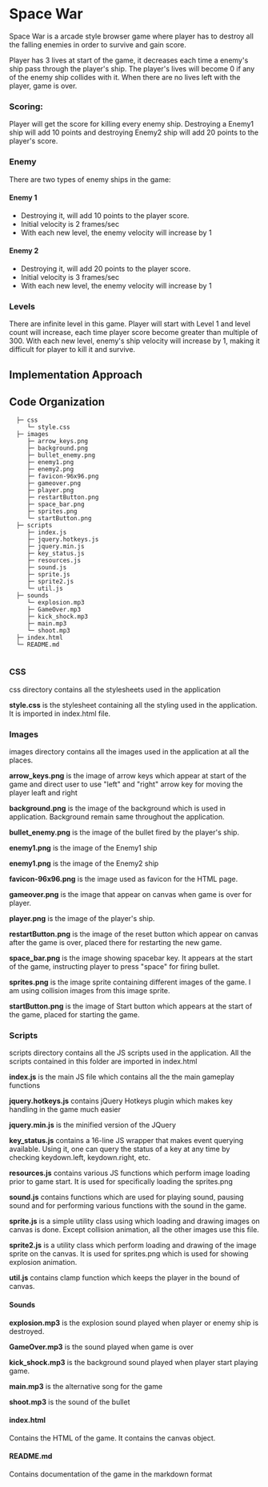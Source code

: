 # Space War

Space War is a arcade style browser game where player has to destroy all the falling enemies in order to survive and gain score.

Player has 3 lives at start of the game, it decreases each time a enemy's ship pass through the player's ship. The player's lives will become 0 if any of the enemy ship collides with it.
When there are no lives left with the player, game is over.

### Scoring:
Player will get the score for killing every enemy ship. Destroying a Enemy1 ship will add 10 points and destroying Enemy2 ship will add 20 points to the player's score. 

### Enemy
There are two types of enemy ships in the game:

#### Enemy 1
 - Destroying it, will add 10 points to the player score. 
 - Initial velocity is 2 frames/sec
 - With each new level, the enemy velocity will increase by 1

#### Enemy 2
 - Destroying it, will add 20 points to the player score. 
 - Initial velocity is 3 frames/sec
 - With each new level, the enemy velocity will increase by 1

### Levels
There are infinite level in this game. Player will start with Level 1 and level count will increase, each time player score become greater than multiple of 300. 
With each new level, enemy's ship velocity will increase by 1, making it difficult for player to kill it and survive.

## Implementation Approach



## Code Organization

```
  ├─ css
     └─ style.css
  ├─ images
     ├─ arrow_keys.png
     ├─ background.png
     ├─ bullet_enemy.png
     ├─ enemy1.png
     ├─ enemy2.png
     ├─ favicon-96x96.png
     ├─ gameover.png
     ├─ player.png
     ├─ restartButton.png
     ├─ space_bar.png
     ├─ sprites.png
     └─ startButton.png
  ├─ scripts
     ├─ index.js
     ├─ jquery.hotkeys.js
     ├─ jquery.min.js
     ├─ key_status.js
     ├─ resources.js
     ├─ sound.js
     ├─ sprite.js
     ├─ sprite2.js
     └─ util.js
  ├─ sounds
     └─ explosion.mp3
     ├─ GameOver.mp3
     ├─ kick_shock.mp3
     ├─ main.mp3
     └─ shoot.mp3
  ├─ index.html
  └─ README.md
  
```

### CSS
css directory contains all the stylesheets used in the application

**style.css** is the stylesheet containing all the styling used in the application. It is imported in index.html file.

### Images

images directory contains all the images used in the application at all the places.

**arrow_keys.png** is the image of arrow keys which appear at start of the game and direct user to use "left" and "right" arrow key for moving the player leaft and right 

**background.png** is the image of the background which is used in application. Background remain same throughout the application.

**bullet_enemy.png** is the image of the bullet fired by the player's ship.

**enemy1.png** is the image of the Enemy1 ship

**enemy1.png** is the image of the Enemy2 ship

**favicon-96x96.png** is the image used as favicon for the HTML page.

**gameover.png** is the image that appear on canvas when game is over for player.

**player.png** is the image of the player's ship.

**restartButton.png** is the image of the reset button which appear on canvas after the game is over, placed there for restarting the new game.

**space_bar.png** is the image showing spacebar key. It appears at the start of the game, instructing player to press "space" for firing bullet.

**sprites.png** is the image sprite containing different images of the game. I am using collision images from this image sprite.

**startButton.png** is the image of Start button which appears at the start of the game, placed for starting the game.
 
### Scripts
scripts directory contains all the JS scripts used in the application. All the scripts contained in this folder are imported in index.html
 
**index.js** is the main JS file which contains all the the main gameplay functions

**jquery.hotkeys.js** contains jQuery Hotkeys plugin which makes key handling in the game much easier

**jquery.min.js** is the minified version of the JQuery

**key_status.js** contains a 16-line JS wrapper that makes event querying available. Using it, one can query the status of a key at any time by checking keydown.left, keydown.right, etc.

**resources.js** contains various JS functions which perform image loading prior to game start. It is used for specifically loading the sprites.png 

**sound.js** contains functions which are used for playing sound, pausing sound and for performing various functions with the sound in the game.

**sprite.js** is a simple utility class using which loading and drawing images on canvas is done. Except collision animation, all the other images use this file.

**sprite2.js** is a utility class which perform loading and drawing of the image sprite on the canvas. It is used for sprites.png which is used for showing explosion animation. 

**util.js** contains clamp function which keeps the player in the bound of canvas.

#### Sounds

**explosion.mp3** is the explosion sound played when player or enemy ship is destroyed.

**GameOver.mp3** is the sound played when game is over

**kick_shock.mp3** is the background sound played when player start playing game.

**main.mp3** is the alternative song for the game

**shoot.mp3** is the sound of the bullet

#### index.html
Contains the HTML of the game. It contains the canvas object. 

#### README.md
Contains documentation of the game in the markdown format 
